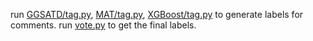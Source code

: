run [GGSATD/tag.py](/SATD%20detectors/GGSATD/tag.py), [MAT/tag.py](/SATD%20detectors/MAT/tag.py), [XGBoost/tag.py](/SATD%20detectors/XGBoost/tag.py) to generate labels for comments.
run [vote.py](/SATD%20detectors/vote.py) to get the final labels.
